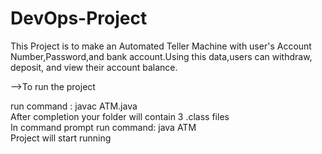 # DevOps-Project
This Project is to make an Automated Teller Machine with user's Account Number,Password,and bank account.Using this data,users can withdraw, deposit, and view their account balance.

-->To run the project

run command : javac ATM.java\
After completion your folder will contain 3 .class files\
In command prompt run command: java ATM\
Project will start running
